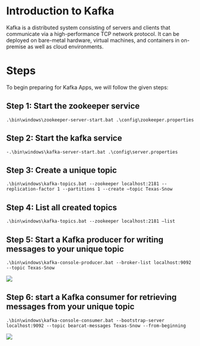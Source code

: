 # Introduction to Kafka
Kafka is a distributed system consisting of servers and clients that communicate via a high-performance TCP network protocol. It can be deployed on bare-metal hardware, virtual machines, and containers in on-premise as well as cloud environments.

# Steps
To begin preparing for Kafka Apps, we will follow the given steps:

## Step 1:  Start the zookeeper service
``` .\bin\windows\zookeeper-server-start.bat .\config\zookeeper.properties ```

## Step 2:  Start the kafka service
``` -.\bin\windows\kafka-server-start.bat .\config\server.properties ```

## Step 3: Create a unique topic
``` .\bin\windows\kafka-topics.bat --zookeeper localhost:2181 --replication-factor 1 --partitions 1 --create –topic Texas-Snow ```

## Step 4: List all created topics
``` .\bin\windows\kafka-topics.bat --zookeeper localhost:2181 –list ```

## Step 5: Start a Kafka producer for writing messages to your unique topic
```
.\bin\windows\kafka-console-producer.bat --broker-list localhost:9092 --topic Texas-Snow
```

<img src = "Kafka Producer.PNG">

## Step 6: start a Kafka consumer for retrieving messages from your unique topic
``` 
.\bin\windows\kafka-console-consumer.bat --bootstrap-server localhost:9092 --topic bearcat-messages Texas-Snow --from-beginning 
```

<img src = "Kafka Consumer.PNG">

